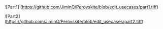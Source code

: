 ![Part1]
(https://github.com/JiminQ/Perovskite/blob/edit_usecases/part1.tiff)

![Part2]
(https://github.com/JiminQ/Perovskite/blob/edit_usecases/part2.tiff)


